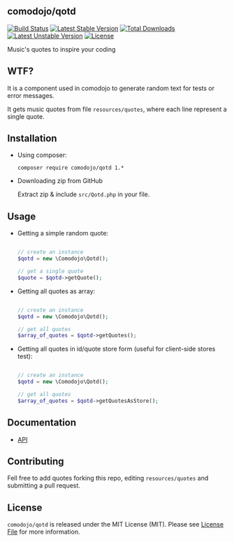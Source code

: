 ## comodojo/qotd

[![Build Status](https://api.travis-ci.org/comodojo/qotd.png)](http://travis-ci.org/comodojo/qotd) [![Latest Stable Version](https://poser.pugx.org/comodojo/qotd/v/stable)](https://packagist.org/packages/comodojo/qotd) [![Total Downloads](https://poser.pugx.org/comodojo/qotd/downloads)](https://packagist.org/packages/comodojo/qotd) [![Latest Unstable Version](https://poser.pugx.org/comodojo/qotd/v/unstable)](https://packagist.org/packages/comodojo/qotd) [![License](https://poser.pugx.org/comodojo/qotd/license)](https://packagist.org/packages/comodojo/qotd)

Music's quotes to inspire your coding

## WTF?

It is a component used in comodojo to generate random text for tests or error messages.

It gets music quotes from file `resources/quotes`, where each line represent a single quote.

## Installation

-   Using composer:

    ``composer require comodojo/qotd 1.*``

-   Downloading zip from GitHub

    Extract zip & include `src/Qotd.php` in your file.

## Usage

-   Getting a simple random quote:

    ```php
    
    // create an instance
    $qotd = new \Comodojo\Qotd();
    
    // get a single quote
    $quote = $qotd->getQuote();

    ```
-   Getting all quotes as array:

    ```php
    
    // create an instance
    $qotd = new \Comodojo\Qotd();
    
    // get all quotes
    $array_of_quotes = $qotd->getQuotes();

    ```

-   Getting all quotes in id/quote store form (useful for client-side stores test):

    ```php
    
    // create an instance
    $qotd = new \Comodojo\Qotd();
    
    // get all quotes
    $array_of_quotes = $qotd->getQuotesAsStore();

    ```

## Documentation

- [API](https://api.comodojo.org/libs/Comodojo/Qotd.html)

## Contributing

Fell free to add quotes forking this repo, editing `resources/quotes` and submitting a pull request.

## License

`` comodojo/qotd `` is released under the MIT License (MIT). Please see [License File](LICENSE) for more information.
